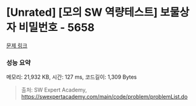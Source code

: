 # [Unrated] [모의 SW 역량테스트] 보물상자 비밀번호 - 5658 

[문제 링크](https://swexpertacademy.com/main/code/problem/problemDetail.do?contestProbId=AWXRUN9KfZ8DFAUo) 

### 성능 요약

메모리: 21,932 KB, 시간: 127 ms, 코드길이: 1,309 Bytes



> 출처: SW Expert Academy, https://swexpertacademy.com/main/code/problem/problemList.do